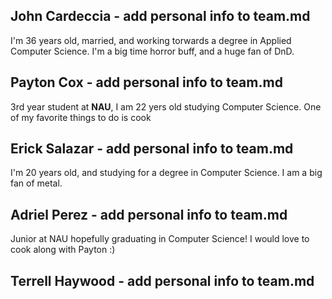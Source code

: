 ## John Cardeccia - add personal info to team.md
I'm 36 years old, married, and working torwards a degree in Applied Computer Science.  I'm a big time horror buff, and a huge fan of DnD.

## Payton Cox - add personal info to team.md
3rd year student at **NAU**, I am 22 yers old studying Computer Science.
One of my favorite things to do is cook

## Erick Salazar - add personal info to team.md
I'm 20 years old, and studying for a degree in Computer Science. I am a big fan of metal.

## Adriel Perez - add personal info to team.md
Junior at NAU hopefully graduating in Computer Science! I would love to cook along with Payton :)

## Terrell Haywood - add personal info to team.md
